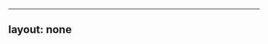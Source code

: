 ---
layout: none
-----

<RedoclyAPIBlock src="/firefly-services/docs/photoshop_smartObject.json" width="600px" disableSidebar hideTryItPanel />
